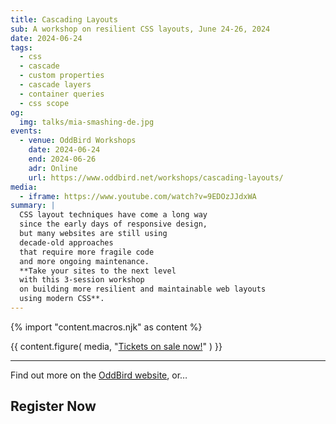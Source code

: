```yaml
---
title: Cascading Layouts
sub: A workshop on resilient CSS layouts, June 24-26, 2024
date: 2024-06-24
tags:
  - css
  - cascade
  - custom properties
  - cascade layers
  - container queries
  - css scope
og:
  img: talks/mia-smashing-de.jpg
events:
  - venue: OddBird Workshops
    date: 2024-06-24
    end: 2024-06-26
    adr: Online
    url: https://www.oddbird.net/workshops/cascading-layouts/
media:
  - iframe: https://www.youtube.com/watch?v=9EDOzJJdxWA
summary: |
  CSS layout techniques have come a long way
  since the early days of responsive design,
  but many websites are still using
  decade-old approaches
  that require more fragile code
  and more ongoing maintenance.
  **Take your sites to the next level
  with this 3-session workshop
  on building more resilient and maintainable web layouts
  using modern CSS**.
---
```

{% import "content.macros.njk" as content %}

{{ content.figure(
  media,
  "[Tickets on sale now!](https://www.oddbird.net/workshops/cascading-layouts/)"
) }}

---

Find out more on the
[OddBird website](https://www.oddbird.net/workshops/cascading-layouts/),
or…

## Register Now

<script src="https://js.tito.io/v2" async></script>
<tito-widget event="pland/css-layout"></tito-widget>
